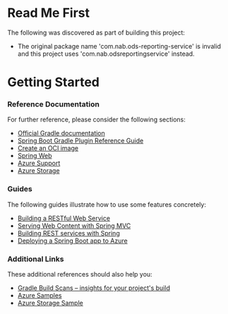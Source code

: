 # Read Me First
The following was discovered as part of building this project:

* The original package name 'com.nab.ods-reporting-service' is invalid and this project uses 'com.nab.odsreportingservice' instead.

# Getting Started

### Reference Documentation
For further reference, please consider the following sections:

* [Official Gradle documentation](https://docs.gradle.org)
* [Spring Boot Gradle Plugin Reference Guide](https://docs.spring.io/spring-boot/docs/2.7.2/gradle-plugin/reference/html/)
* [Create an OCI image](https://docs.spring.io/spring-boot/docs/2.7.2/gradle-plugin/reference/html/#build-image)
* [Spring Web](https://docs.spring.io/spring-boot/docs/2.7.2/reference/htmlsingle/#web)
* [Azure Support](https://microsoft.github.io/spring-cloud-azure/current/reference/html/index.html)
* [Azure Storage](https://microsoft.github.io/spring-cloud-azure/current/reference/html/index.html#resource-handling)

### Guides
The following guides illustrate how to use some features concretely:

* [Building a RESTful Web Service](https://spring.io/guides/gs/rest-service/)
* [Serving Web Content with Spring MVC](https://spring.io/guides/gs/serving-web-content/)
* [Building REST services with Spring](https://spring.io/guides/tutorials/rest/)
* [Deploying a Spring Boot app to Azure](https://spring.io/guides/gs/spring-boot-for-azure/)

### Additional Links
These additional references should also help you:

* [Gradle Build Scans – insights for your project's build](https://scans.gradle.com#gradle)
* [Azure Samples](https://aka.ms/spring/samples)
* [Azure Storage Sample](https://aka.ms/spring/samples/latest/storage)

